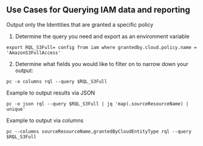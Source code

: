 ## Use Cases for Querying IAM data and reporting

Output only the Identities that are granted a specific policy
1. Determine the query you need and export as an environment variable
```
export RQL_S3Full= config from iam where grantedby.cloud.policy.name = 'AmazonS3FullAccess'
```
2. Determine what fields you would like to filter on to narrow down your output:
```
pc -o columns rql --query $RQL_S3Full
```

Example to output results via JSON
```
pc -o json rql --query $RQL_S3Full | jq 'map(.sourceResourceName) | unique'
```

Example to output via columns
```
pc --columns sourceResourceName,grantedByCloudEntityType rql --query $RQL_S3Full  
```
